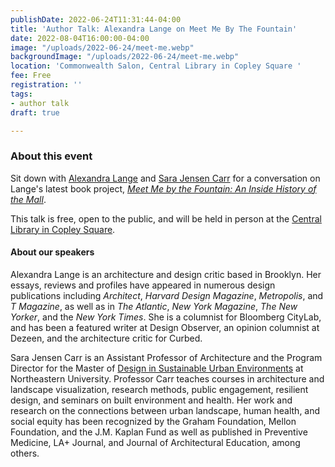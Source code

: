 ```yaml
---
publishDate: 2022-06-24T11:31:44-04:00
title: 'Author Talk: Alexandra Lange on Meet Me By The Fountain'
date: 2022-08-04T16:00:00-04:00
image: "/uploads/2022-06-24/meet-me.webp"
backgroundImage: "/uploads/2022-06-24/meet-me.webp"
location: 'Commonwealth Salon, Central Library in Copley Square '
fee: Free
registration: ''
tags:
- author talk
draft: true

---
```

### About this event 

Sit down with [Alexandra Lange](https://www.alexandralange.net/) and [Sara Jensen Carr](https://camd.northeastern.edu/faculty/sara-jensen-carr/) for a conversation on Lange's latest book project, [_Meet Me by the Fountain: An Inside History of the Mall_](https://www.bloomsbury.com/us/meet-me-by-the-fountain-9781635576023/). 

This talk is free, open to the public, and will be held in person at the [Central Library in Copley Square](https://www.bpl.org/locations/3/). 

#### About our speakers

Alexandra Lange is an architecture and design critic based in Brooklyn. Her essays, reviews and profiles have appeared in numerous design publications including _Architect_, _Harvard Design Magazine_, _Metropolis_, and _T Magazine_, as well as in _The Atlantic_, _New York Magazine_, _The New Yorker_, and the _New York Times_. She is a columnist for Bloomberg CityLab, and has been a featured writer at Design Observer, an opinion columnist at Dezeen, and the architecture critic for Curbed.

Sara Jensen Carr is an Assistant Professor of Architecture and the Program Director for the Master of [Design in Sustainable Urban Environments](https://camd.northeastern.edu/program/design-for-sustainable-urban-environments-mdes-suen/) at Northeastern University. Professor Carr teaches courses in architecture and landscape visualization, research methods, public engagement, resilient design, and seminars on built environment and health. Her work and research on the connections between urban landscape, human health, and social equity has been recognized by the Graham Foundation, Mellon Foundation, and the J.M. Kaplan Fund as well as published in Preventive Medicine, LA+ Journal, and Journal of Architectural Education, among others. 
